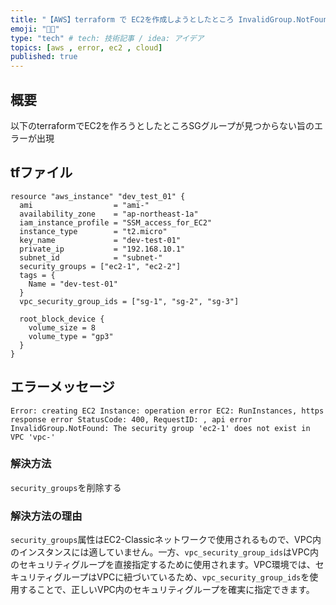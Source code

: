 ```yaml
---
title: "【AWS】terraform で EC2を作成しようとしたところ InvalidGroup.NotFound が出る"
emoji: "🧑‍🍼"
type: "tech" # tech: 技術記事 / idea: アイデア
topics: [aws , error, ec2 , cloud]
published: true
---
```


## 概要

以下のterraformでEC2を作ろうとしたところSGグループが見つからない旨のエラーが出現

## tfファイル
```
resource "aws_instance" "dev_test_01" {
  ami                  = "ami-"
  availability_zone    = "ap-northeast-1a"
  iam_instance_profile = "SSM_access_for_EC2"
  instance_type        = "t2.micro"
  key_name             = "dev-test-01"
  private_ip           = "192.168.10.1"
  subnet_id            = "subnet-"
  security_groups = ["ec2-1", "ec2-2"]
  tags = {
    Name = "dev-test-01"
  }
  vpc_security_group_ids = ["sg-1", "sg-2", "sg-3"]

  root_block_device {
    volume_size = 8
    volume_type = "gp3"
  }
}
```

## エラーメッセージ
```
Error: creating EC2 Instance: operation error EC2: RunInstances, https response error StatusCode: 400, RequestID: , api error InvalidGroup.NotFound: The security group 'ec2-1' does not exist in VPC 'vpc-'
```

### 解決方法

`security_groups`を削除する

### 解決方法の理由

`security_groups`属性はEC2-Classicネットワークで使用されるもので、VPC内のインスタンスには適していません。一方、`vpc_security_group_ids`はVPC内のセキュリティグループを直接指定するために使用されます。VPC環境では、セキュリティグループはVPCに紐づいているため、`vpc_security_group_ids`を使用することで、正しいVPC内のセキュリティグループを確実に指定できます。
